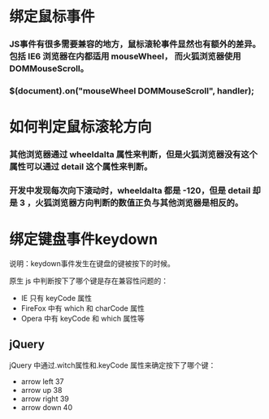#	绑定鼠标事件

### JS事件有很多需要兼容的地方，鼠标滚轮事件显然也有额外的差异。包括 IE6 浏览器在内都适用 mouseWheel， 而火狐浏览器使用 DOMMouseScroll。

### $(document).on("mouseWheel DOMMouseScroll", handler);

#	如何判定鼠标滚轮方向

###	其他浏览器通过 wheeldalta 属性来判断，但是火狐浏览器没有这个属性可以通过 detail 这个属性来判断。

### 开发中发现每次向下滚动时，wheeldalta 都是 -120，但是 detail 却是 3 ，火狐浏览器方向判断的数值正负与其他浏览器是相反的。

#	绑定键盘事件keydown

说明：keydown事件发生在键盘的键被按下的时候。

原生 js 中判断按下了哪个键是存在兼容性问题的：

+	IE	只有  keyCode  属性
+	FireFox	中有 which 和 charCode 属性
+	Opera  中有 keyCode 和 which 属性等

## jQuery

jQuery 中通过.witch属性和.keyCode 属性来确定按下了哪个键：
+	arrow left  37
+	arrow up  38
+	arrow  right  39
+	arrow  down  40